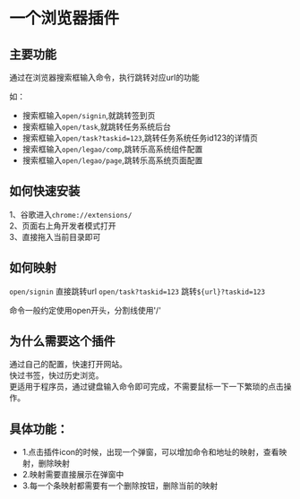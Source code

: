 # 一个浏览器插件


## 主要功能 
通过在浏览器搜索框输入命令，执行跳转对应url的功能

如：
- 搜索框输入`open/signin`,就跳转签到页
- 搜索框输入`open/task`,就跳转任务系统后台
- 搜索框输入`open/task?taskid=123`,跳转任务系统任务id123的详情页
- 搜索框输入`open/legao/comp`,跳转乐高系统组件配置
- 搜索框输入`open/legao/page`,跳转乐高系统页面配置

## 如何快速安装
1、谷歌进入`chrome://extensions/`  
2、页面右上角开发者模式打开  
3、直接拖入当前目录即可  


## 如何映射
`open/signin` 直接跳转url
`open/task?taskid=123` 跳转`${url}?taskid=123`

命令一般约定使用open开头，分割线使用'/'

## 为什么需要这个插件
通过自己的配置，快速打开网站。  
快过书签，快过历史浏览。  
更适用于程序员，通过键盘输入命令即可完成，不需要鼠标一下一下繁琐的点击操作。  


## 具体功能：
- 1.点击插件icon的时候，出现一个弹窗，可以增加命令和地址的映射，查看映射，删除映射
- 2.映射需要直接展示在弹窗中
- 3.每一个条映射都需要有一个删除按钮，删除当前的映射
